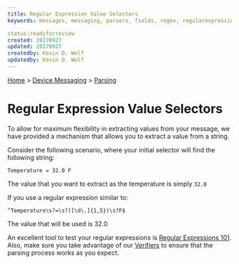 ```yaml
---
title: Regular Expression Value Selectors
keywords: messages, messaging, parsers, fields, regex, regularexpressions

status:readyforreview
created: 20170927
updated: 20170927
createdby: Kevin D. Wolf
updatedby: Kevin D. Wolf
---
```

[Home](../../Index.md) > [Device Messaging](../Index.md) > [Parsing](Index.md)

# Regular Expression Value Selectors

To allow for maximum flexibility in extracting values from your message, we have provided a mechanism that allows you to extract a value from a string.

Consider the following scenario, where your initial selector will find the following string:
```
Temperature = 32.0 F
```

The value that you want to extract as the temperature is simply ```32.0```

If you use a regular expression similar to:

```
^Temperature\s?=\s?([\d\.]{1,5})\s?F$
```

The value that will be used is 32.0

An excellent tool to test your regular expressions is [Regular Expressions 101](http://regex101.com).  Also, make sure you take advantage of our 
[Verifiers](Verifiers.md) to ensure that the parsing process works as you expect. 
